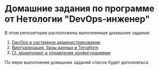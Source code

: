 # Домашние задания по программе от Нетологии "DevOps-инженер"

В этом репозитории расположены выполненные домашние задания.

1. [DevOps и системное администрирование](homework/devsys-7/README.md)
2. [Виртуализация, базы данных и Terraform](homework/virt-7/README.md)
3. [CI, мониторинг и управление конфигурациями](homework/mnt-7/README.md)

По мере выполнения домашних заданий список будет дополняться.
